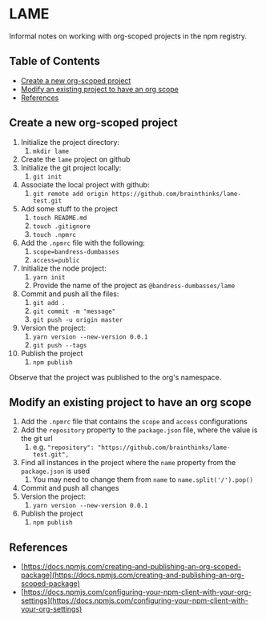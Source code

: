 # LAME <!-- omit in toc -->

Informal notes on working with org-scoped projects in the npm registry.


## Table of Contents <!-- omit in toc -->

- [Create a new org-scoped project](#create-a-new-org-scoped-project)
- [Modify an existing project to have an org scope](#modify-an-existing-project-to-have-an-org-scope)
- [References](#references)


## Create a new org-scoped project

1. Initialize the project directory:
    1. `mkdir lame`
1. Create the `lame` project on github
1. Initialize the git project locally:
    1. `git init`
1. Associate the local project with github:
    1. `git remote add origin https://github.com/brainthinks/lame-test.git`
1. Add some stuff to the project
    1. `touch README.md`
    1. `touch .gitignore`
    1. `touch .npmrc`
1. Add the `.npmrc` file with the following:
    1. `scope=bandress-dumbasses`
    1. `access=public`
1. Initialize the node project:
    1. `yarn init`
    1. Provide the name of the project as `@bandress-dumbasses/lame`
1. Commit and push all the files:
    1. `git add .`
    1. `git commit -m "message"`
    1. `git push -u origin master`
1. Version the project:
    1. `yarn version --new-version 0.0.1`
    1. `git push --tags`
1. Publish the project
    1. `npm publish`

Observe that the project was published to the org's namespace.


## Modify an existing project to have an org scope

1. Add the `.npmrc` file that contains the `scope` and `access` configurations
1. Add the `repository` property to the `package.json` file, where the value is the git url
    1. e.g. `"repository": "https://github.com/brainthinks/lame-test.git",`
1. Find all instances in the project where the `name` property from the `package.json` is used
    1. You may need to change them from `name` to `name.split('/').pop()`
1. Commit and push all changes
1. Version the project:
    1. `yarn version --new-version 0.0.1`
1. Publish the project
    1. `npm publish`

## References

* [https://docs.npmjs.com/creating-and-publishing-an-org-scoped-package](https://docs.npmjs.com/creating-and-publishing-an-org-scoped-package)
* [https://docs.npmjs.com/configuring-your-npm-client-with-your-org-settings](https://docs.npmjs.com/configuring-your-npm-client-with-your-org-settings)
